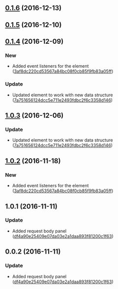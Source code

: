 <a name="0.1.6"></a>
## [0.1.6](https://github.com/advanced-rest-client/raml-docs-method-viewer/compare/0.1.5...v0.1.6) (2016-12-13)




<a name="0.1.5"></a>
## [0.1.5](https://github.com/advanced-rest-client/raml-docs-method-viewer/compare/0.1.4...v0.1.5) (2016-12-10)




<a name="0.1.4"></a>
## [0.1.4](https://github.com/advanced-rest-client/raml-docs-method-viewer/compare/0.0.2...v0.1.4) (2016-12-09)


### New

* Added event listeners for the <raml-path-to-object> element ([3af8dc220cd53567a84bc08f0cb85f9fb83a05ff](https://github.com/advanced-rest-client/raml-docs-method-viewer/commit/3af8dc220cd53567a84bc08f0cb85f9fb83a05ff))

### Update

* Updated element to work with new data structure ([7a751656124dcc5e711e2493fdbc2f6c3358d146](https://github.com/advanced-rest-client/raml-docs-method-viewer/commit/7a751656124dcc5e711e2493fdbc2f6c3358d146))



<a name="1.0.3"></a>
## [1.0.3](https://github.com/advanced-rest-client/raml-docs-method-viewer/compare/1.0.2...v1.0.3) (2016-12-06)


### Update

* Updated element to work with new data structure ([7a751656124dcc5e711e2493fdbc2f6c3358d146](https://github.com/advanced-rest-client/raml-docs-method-viewer/commit/7a751656124dcc5e711e2493fdbc2f6c3358d146))



<a name="1.0.2"></a>
## [1.0.2](https://github.com/advanced-rest-client/raml-docs-method-viewer/compare/1.0.1...v1.0.2) (2016-11-18)


### New

* Added event listeners for the <raml-path-to-object> element ([3af8dc220cd53567a84bc08f0cb85f9fb83a05ff](https://github.com/advanced-rest-client/raml-docs-method-viewer/commit/3af8dc220cd53567a84bc08f0cb85f9fb83a05ff))



<a name="1.0.1"></a>
## 1.0.1 (2016-11-11)


### Update

* Added request body panel ([df4a90e25409e07da03e2a1daa893f81200c1f63](https://github.com/advanced-rest-client/raml-docs-method-viewer/commit/df4a90e25409e07da03e2a1daa893f81200c1f63))



<a name="0.0.2"></a>
## 0.0.2 (2016-11-11)


### Update

* Added request body panel ([df4a90e25409e07da03e2a1daa893f81200c1f63](https://github.com/advanced-rest-client/raml-docs-method-viewer/commit/df4a90e25409e07da03e2a1daa893f81200c1f63))



